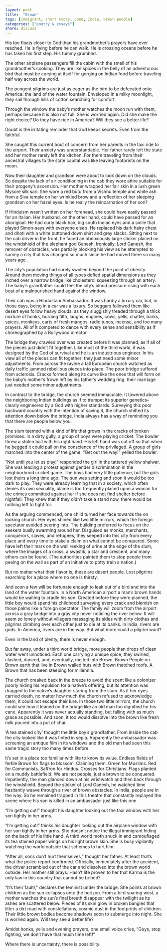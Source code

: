 ```yaml
---
layout: post
title:  "Brown"
tags: [immigrant, short story, poem, India, brown people]
categories: ["poetry & essays"]
share: discuss
---
```


His toe floats closer to God than his grandmother’s prayers have ever reached. He is flying before he can walk. He is crossing oceans before he has taken his first step. His tummy grumbles. 

The other airplane passengers fill the cabin with the smell of his grandmother’s cooking. They are like spices in the belly of an adventurous bird that must be cursing at itself for gorging on Indian food before traveling half way across the world. 

The pungent pilgrims are just as eager as the bird to be defecated onto America: the land of the water fountain. Enveloped in a milky moonlight, they sail through hills of cotton searching for comfort. 

Through the window the baby’s mother watches the moon run with them, perhaps because it is also not full. She is worried again. Did she make the right choice? Do they have rice in America? Will they see a better life? 

Doubt is the irritating reminder that God keeps secrets. Even from the faithful.

<span style='display: none;'><!--more--></span>

She caught this current bout of concern from her parents in the taxi ride to the airport. Their anxiety was understandable. Her father rarely left the state and her mother rarely left the kitchen. For them traveling from their ancestral villages to the state capital was like leaving footprints on the moon. 

Now their daughter and grandson were about to look down on the clouds. So despite the lack of air conditioning in the cab they wore attire suitable for their progeny’s ascension. Her mother wrapped her fair skin in a lush green Mysore silk sari. She wore a red butu from a Vishnu temple and white ash from a Siva temple on her wrinkled brow and a reflection of her sleeping grandson on her hazel eyes. Is he really the reincarnation of her son? 

If Hinduism wasn’t written on her forehead, she could have easily passed for an Italian. Her husband, on the other hand, could have passed for an aboriginal. He had curly black hair, big south Indian eyes and a smile that played Simon-says with everyone else’s. He replaced his dark hairy chest and dhoti with a white buttoned down shirt and grey slacks. Sitting next to the cab driver in the front, he faced an obnoxiously large sticker placed on the windshield of the elephant god Ganesh. Ironically, Lord Ganesh, the remover of obstacles, was partially blocking his view as he attempted to survey a city that has changed so much since he had moved there so many years ago.

The city’s population had surely swollen beyond the point of obesity. Around them moving things of all types defied spatial dimensions as they inched over a narrow bridge like cholesterol squeezing through an artery. The baby’s grandfather could feel the city’s blood pressure rising with each beat of a malnourished hand against the window. 

Their cab was a Hindustani Ambassador. It was hardly a luxury car, but, in those days, being in a car was a luxury. So beggars followed them like desert eyes follow heavy clouds, as they sluggishly treaded through a thick mixture of honks, burning filth, laughs, engines, cows,  yells, chatter, barks, spices, monkeys, carts of fresh mangos, radio tunes, incense, and too many prayers. All of it competed to dance with every sense and sensibility as if choreographed by a Bollywood director.

The bridge they crawled over was created before it was planned; as if all of the pieces just didn’t fit together. Like most of the third world, it was designed by the God of survival and he is an industrious engineer. In his view all of the pieces can fit together; they just need some minor adjustments. From across the ravine a tall European church watched as daily traffic jammed rebellious pieces into place.
The poor bridge suffered from sclerosis. Cracks formed along its curve like the ones that will form on the baby’s mother’s frown left by his father’s wedding ring: their marriage just needed some minor adjustments. 

In contrast to the bridge, the church seemed immaculate. It towered above the neighboring Indian buildings as if to trumpet its superior genetics– clearly engineered by a God with higher standards. Surveying this poor backward country with the intention of saving it, the church shifted its attention down below the bridge. India always has a way of reminding you that there are people below you. 


The slum teemed with a kind of life that grows in the cracks of broken promises.
 In a dirty gully, a group of boys were playing cricket. The bowler threw a stolen ball with his right hand. His left hand was cut off so that when he begged it could pull on the conscience of the privileged. A group of girls marched into the center of the game. 
“Get out the way!” yelled the bowler.

“Not until you let us play!” responded the girl in the tattered yellow shalwar. She was leading a protest against gender discrimination in the neighborhood cricket game.  The boys had very little patience, but the girls lost theirs a long time ago. The sun was setting and soon it would be too dark to play. They were already learning that in a society, which often denies its own sexuality, blame is too frequently placed upon a woman for the crimes committed against her if she does not find shelter before nightfall. They knew that if they didn’t take a stand now, there would be nothing left to fight for.

As the arguing commenced, one child turned her face towards the on looking church. Her eyes shined like two little mirrors, which the foreign spectator avoided peering into. The building preferred to focus on the seekers busily swarming around her. Disguised as monks, merchants, conquerors, slaves, and refugees, they seeped into this city from every place and every time to stake a claim on what cannot be conquered. Some have left their mark on the wall reeking of urine at the edge of the slum, where the images of a cross, a swastik, a star and crescent, and many others can be found. (The authorities painted them to stop people from peeing on the wall as part of an initiative to potty train a nation.) 

But no matter what their flavor is, these are desert people. Lost pilgrims searching for a place where no one is thirsty.

And soon a few will be fortunate enough to leak out of a bird and into the land of the water fountain. In a North American airport a man’s brown hands would be waiting to cradle his son. Created before they were planned, the little boy would spend his childhood surveying every crack and blemish on those palms like a foreign spectator. 
The family will zoom from the airport across a gray bridge into a gray city never noticing the river below. It will seem so lonely without villagers massaging its sides with dirty clothes and pilgrims climbing over each other just to die at its banks. In India, rivers are gods. In America, rivers are in the way. But what more could a pilgrim want?

Even in the land of plenty, there is never enough.

But far away, under a third world bridge, more people than drops of clean water went unnoticed. Each one carrying a unique spice, they swirled, clashed, danced, and, eventually, melted into Brown. Brown People on Brown earth that live in Brown walled huts with Brown thatched roofs. A Brown that has been steeping for millennia. 

The church creaked back in the breeze to avoid the scent like a colonizer poorly hiding his repulsion for a native’s offering, but its attention was dragged to the native’s daughter staring from the slum. As if her eyes carried death, no matter how much the church refused to acknowledge them, it could not escape their lure. In those two little mirrors, the church could see how it leaned on the bridge like an old man too dignified for his cane.  Apparently it was never actually standing, but falling with as much grace as possible. And soon, it too would dissolve into the brown like fresh milk poured into a pot of chai. 

‘A tea stained city’ thought the little boy’s grandfather. From inside the cab the city looked like it was tinted in sepia. Apparently the ambassador was screening an antique film in its windows and the old man had seen this same tragic story too many times before. 

It’s set in a place too familiar with life to know its value. Endless fields of fertile Brown for flags to blossom. Claiming them. 
Green for Muslims. 
Red for Communists. 
Saffron for Hindus. 
Crosses for Christians.
Flags planted on a muddy battlefield.  We are not people, just a brown to be conquered. 
Impatiently, the man glanced down at his wristwatch and then back through the windshield. Beyond the sticker of Lord Ganesh, he watched time hesitantly weave through a river of brown obstacles. In India, people are in the way. So he remained trapped in this theatre that constantly replayed the scene where his son is killed in an ambassador just like this one.

“I’m getting out!” thought his daughter looking out the taxi window with her son tightly in her arms.

“I’m getting out!” thinks his daughter looking out the airplane window with her son tightly in her arms. She doesn’t notice the illegal immigrant hiding on the back of his little hand. A third world moth snuck in and camouflaged its tea stained paper wings on his light brown skin. She is busy vigilantly watching the world outside that schemes to hurt him. 

“After all, sons don’t hurt themselves,” thought her father. At least that’s what the police report confirmed. Officially, immediately after the accident, the driver scrambled out of the car and dissolved into the brown world outside. Her mother still prays. Hasn’t life proven to her that Karma is the only law in this country that cannot be bribed?

“It’s their fault!,” declares the feminist under the bridge. She points at brown children as the sun collapses onto the horizon.
From a bird soaring west, a mother watches the sun’s final breath disappear with the twilight as its ashes are scattered below.  Pieces of its skin glow in broken bangles that litter a dirt road with constellations, cosmic dust in the footprints of children. Their little brown bodies become shadows soon to submerge into night. 
She is worried again. Will they see a better life? 

Amidst honks, yells and evening prayers, 
one small voice cries,
 	“Guys, stop fighting, we don’t have that much time left!”



Where there is uncertainty, there is possibility

 
